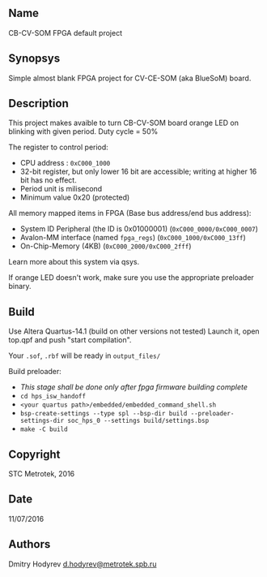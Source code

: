 Name
----

CB-CV-SOM FPGA default project

Synopsys
--------

Simple almost blank FPGA project for CV-CE-SOM (aka BlueSoM) board.

Description
-----------

This project makes avaible to turn CB-CV-SOM board orange LED on blinking with
given period. Duty cycle = 50%

The register to control period:

  * CPU address : `0xC000_1000`
  * 32-bit register, but only lower 16 bit are accessible;
    writing at higher 16 bit has no effect.
  * Period unit is milisecond
  * Minimum value 0x20 (protected)

All memory mapped items in FPGA (Base bus address/end bus address):

  * System ID Peripheral (the ID is 0x01000001) (`0xC000_0000/0xC000_0007`)
  * Avalon-MM interface (named `fpga_regs`)     (`0xC000_1000/0xC000_13ff`)
  * On-Chip-Memory (4KB)                        (`0xC000_2000/0xC000_2fff`)

Learn more about this system via qsys.

If orange LED doesn't work, make sure you use the appropriate preloader binary.

Build
-----

Use Altera Quartus-14.1 (build on other versions not tested) Launch it, open
top.qpf and push "start compilation".

Your `.sof`, `.rbf` will be ready in `output_files/`

Build preloader:

  * _This stage shall be done only after fpga firmware building complete_
  * `cd hps_isw_handoff`
  * `<your quartus path>/embedded/embedded_command_shell.sh`
  * `bsp-create-settings --type spl --bsp-dir build --preloader-settings-dir soc_hps_0 --settings build/settings.bsp`
  * `make -C build`

Copyright
---------

STC Metrotek, 2016

Date
----

11/07/2016

Authors
-------

Dmitry Hodyrev d.hodyrev@metrotek.spb.ru
